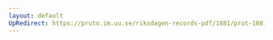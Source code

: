 ```yaml
---
layout: default
UpRedirect: https://pruto.im.uu.se/riksdagen-records-pdf/1881/prot-1881--ak--008/prot-1881--ak--008_003.pdf
---
```

